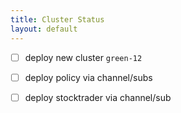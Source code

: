 ```yaml
---
title: Cluster Status
layout: default
---
```


- [ ] deploy new cluster `green-12`
- [ ] deploy policy via channel/subs
- [ ] deploy stocktrader via channel/sub



